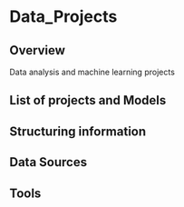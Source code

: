 # Data_Projects
## Overview
Data analysis and machine learning projects
## List of projects and Models

## Structuring information


## Data Sources

## Tools



